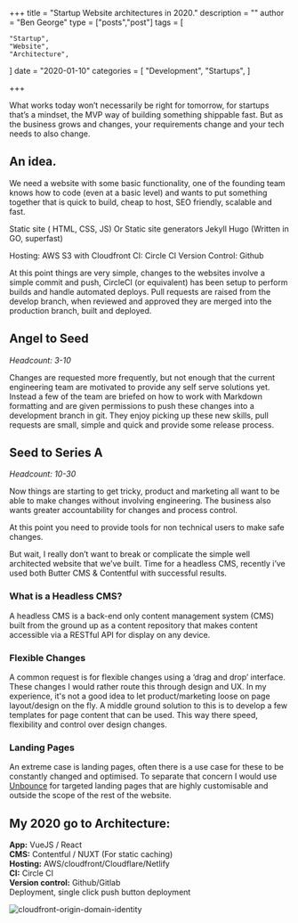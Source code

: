 +++
title = "Startup Website architectures in 2020."
description = ""
author = "Ben George"
type = ["posts","post"]
tags = [

    "Startup",
    "Website",
    "Architecture",
]
date = "2020-01-10"
categories = [
    "Development",
    "Startups",
]

+++


What works today won’t necessarily be right for tomorrow, for startups that’s a mindset, the MVP way of building something shippable fast. But as the business grows and changes, your requirements change and your tech needs to also change.

## An idea. 

We need a website with some basic functionality, one of the founding team knows how to code (even at a basic level) and wants to put something together that is quick to build, cheap to host, SEO friendly, scalable and fast.

Static site ( HTML, CSS, JS)
Or
Static site generators
    Jekyll
    Hugo (Written in GO, superfast)

Hosting: AWS S3 with Cloudfront
CI: Circle CI
Version Control: Github

At this point things are very simple, changes to the websites involve a simple commit and push, CircleCI (or equivalent) has been setup to perform builds and handle automated deploys. Pull requests are raised from the develop branch, when reviewed and approved they are merged into the production branch, built and deployed.


## Angel to Seed
*Headcount: 3-10*

Changes are requested more frequently, but not enough that the current engineering team are motivated to provide any self serve solutions yet. Instead a few of the team are briefed on how to work with Markdown formatting and are given permissions to push these changes into a development branch in git. They enjoy picking up these new skills, pull requests are small, simple and quick and provide some release process.


## Seed to Series A
*Headcount: 10-30*

Now things are starting to get tricky, product and marketing all want to be able to make changes without involving engineering. The business also wants greater accountability for changes and process control. 

At this point you need to provide tools for non technical users to make safe changes.

But wait, I really don’t want to break or complicate the simple well architected website that we’ve built. Time for a headless CMS, recently i’ve used both Butter CMS & Contentful with successful results.

### What is a Headless CMS?
A headless CMS is a back-end only content management system (CMS) built from the ground up as a content repository that makes content accessible via a RESTful API for display on any device.

### Flexible Changes
A common request is for flexible changes using a ‘drag and drop’ interface. These changes I would rather route this through design and UX. In my experience, it's not a good idea to let product/marketing loose on page layout/design on the fly. A middle ground solution to this is to develop a few templates for page content that can be used. This way there speed, flexibility and control over design changes.

### Landing Pages
An extreme case is landing pages, often there is a use case for these to be constantly changed and optimised. To separate that concern I would use [Unbounce](https://unbounce.com/) for targeted landing pages that are highly customisable and outside the scope of the rest of the website.

## My 2020 go to Architecture:

**App:** VueJS / React <br />
**CMS:** Contentful / NUXT (For static caching) <br />
**Hosting:** AWS/cloudfront/Cloudflare/Netlify <br />
**CI:** Circle CI <br />
**Version control:** Github/Gitlab <br />
Deployment, single click push button deployment


![cloudfront-origin-domain-identity](/posts/post-startup-website-architectures-2020/startup-website-architectures-2020.png)


